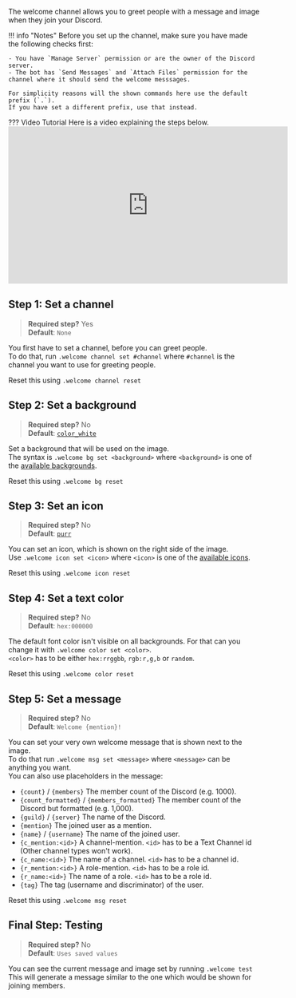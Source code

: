 The welcome channel allows you to greet people with a message and image when they join your Discord.

!!! info "Notes"
    Before you set up the channel, make sure you have made the following checks first:
    
    - You have `Manage Server` permission or are the owner of the Discord server.
    - The bot has `Send Messages` and `Attach Files` permission for the channel where it should send the welcome messsages.
    
    For simplicity reasons will the shown commands here use the default prefix (`.`).  
    If you have set a different prefix, use that instead.

??? Video Tutorial
    Here is a video explaining the steps below.  
    <iframe width="560" height="315" src="https://www.youtube.com/embed/vfhSj-4PF1A" frameborder="0" allow="accelerometer; autoplay; clipboard-write; encrypted-media; gyroscope; picture-in-picture" allowfullscreen></iframe>

## Step 1: Set a channel
> **Required step?** Yes  
> **Default**: `None`

You first have to set a channel, before you can greet people.  
To do that, run `.welcome channel set #channel` where `#channel` is the channel you want to use for greeting people.

Reset this using `.welcome channel reset`

## Step 2: Set a background
> **Required step?** No  
> **Default**: [`color_white`](/bot/welcome-images#color_white)

Set a background that will be used on the image.  
The syntax is `.welcome bg set <background>` where `<background>` is one of the [available backgrounds](/bot/welcome-images#backgrounds).

Reset this using `.welcome bg reset`

## Step 3: Set an icon
> **Required step?** No  
> **Default**: [`purr`](/bot/welcome-images#purr)

You can set an icon, which is shown on the right side of the image.  
Use `.welcome icon set <icon>` where `<icon>` is one of the [available icons](/bot/welcome-images#icons).

Reset this using `.welcome icon reset`

## Step 4: Set a text color
> **Required step?** No  
> **Default**: `hex:000000`

The default font color isn't visible on all backgrounds. For that can you change it with `.welcome color set <color>`.  
`<color>` has to be either `hex:rrggbb`, `rgb:r,g,b` or `random`.

Reset this using `.welcome color reset`

## Step 5: Set a message
> **Required step?** No  
> **Default**: `Welcome {mention}!`

You can set your very own welcome message that is shown next to the image.  
To do that run `.welcome msg set <message>` where `<message>` can be anything you want.  
You can also use placeholders in the message:

- `{count}` / `{members}` The member count of the Discord (e.g. 1000).
- `{count_formatted}` / `{members_formatted}` The member count of the Discord but formatted (e.g. 1,000).
- `{guild}` / `{server}` The name of the Discord.
- `{mention}` The joined user as a mention.
- `{name}` / `{username}` The name of the joined user.
- `{c_mention:<id>}` A channel-mention. `<id>` has to be a Text Channel id (Other channel types won't work).
- `{c_name:<id>}` The name of a channel. `<id>` has to be a channel id.
- `{r_mention:<id>}` A role-mention. `<id>` has to be a role id.
- `{r_name:<id>}` The name of a role. `<id>` has to be a role id.
- `{tag}` The tag (username and discriminator) of the user.

Reset this using `.welcome msg reset`

## Final Step: Testing
> **Required step?** No  
> **Default**: `Uses saved values`

You can see the current message and image set by running `.welcome test`  
This will generate a message similar to the one which would be shown for joining members.
